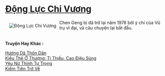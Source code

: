 <a href="https://truyentiki.com/dong-luc-chi-vuong.33451/" title="Động Lực Chi Vương"><h1>Động Lực Chi Vương</h1></a><div style="display:table"><img align="right" style="float: left; padding: 10px;" src="https://truyentiki.com/a/img/str/src/dong-luc-chi-vuong-1591200043.jpg" alt="Động Lực Chi Vương">Chen Geng bị đá trở lại năm 1978 bởi ý chí của Vũ trụ vĩ đại, và câu chuyện lại bắt đầu.</div><p><br><b>Truyện Hay Khác :</b></p><a href="https://truyentiki.com/huong-da-thon-dan.33450/" alt="Hương Dã Thôn Dân">Hương Dã Thôn Dân</a><br/><a href="https://github.com/nownovels/top500/tree/master/truyenhay/33464/" alt="Kiều Thê Ở Thượng: Tỉ Thiếu, Cao Điệu Sủng">Kiều Thê Ở Thượng: Tỉ Thiếu, Cao Điệu Sủng</a><br/><a href="https://github.com/nownovels/top500/tree/master/truyenhay/33917/" alt="Yêu Nữ Thỉnh Tự Trọng">Yêu Nữ Thỉnh Tự Trọng</a><br/><a href="https://github.com/nownovels/top500/tree/master/truyenhay/33740/" alt="Kiếm Tiên Trở Về">Kiếm Tiên Trở Về</a><br/>